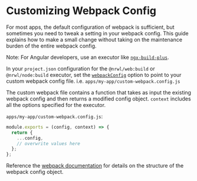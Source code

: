 # Customizing Webpack Config

For most apps, the default configuration of webpack is sufficient, but sometimes you need to tweak a setting in your webpack config. This guide explains how to make a small change without taking on the maintenance burden of the entire webpack config.

Note: For Angular developers, use an executor like [`ngx-build-plus`](https://github.com/manfredsteyer/ngx-build-plus).

In your `project.json` configuration for the `@nrwl/web:build` or `@nrwl/node:build` executor, set the [`webpackConfig`](/web/build#webpackconfig) option to point to your custom webpack config file. i.e. `apps/my-app/custom-webpack.config.js`

The custom webpack file contains a function that takes as input the existing webpack config and then returns a modified config object. `context` includes all the options specified for the executor.

`apps/my-app/custom-webpack.config.js`:

```typescript
module.exports = (config, context) => {
  return {
    ...config,
    // overwrite values here
  };
};
```

Reference the [webpack documentation](https://webpack.js.org/configuration/) for details on the structure of the webpack config object.
